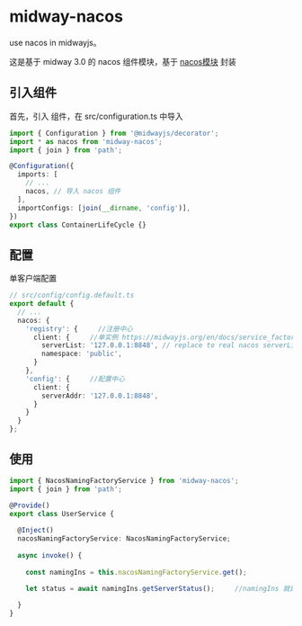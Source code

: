 # midway-nacos
use nacos in midwayjs。

这是基于 midway 3.0 的 nacos 组件模块，基于 [nacos模块](https://github.com/nacos-group/nacos-sdk-nodejs) 封装

## 引入组件

首先，引入 组件，在 src/configuration.ts 中导入

```ts
import { Configuration } from '@midwayjs/decorator';
import * as nacos from 'midway-nacos';
import { join } from 'path';

@Configuration({
  imports: [
    // ...
    nacos, // 导入 nacos 组件
  ],
  importConfigs: [join(__dirname, 'config')],
})
export class ContainerLifeCycle {}
```

## 配置

单客户端配置

```ts
// src/config/config.default.ts
export default {
  // ...
  nacos: {
    'registry': {     //注册中心
      client: {     //单实例 https://midwayjs.org/en/docs/service_factory#%E5%8D%95%E4%B8%AA%E5%AE%9E%E4%BE%8B
        serverList: '127.0.0.1:8848', // replace to real nacos serverList
        namespace: 'public',
      }
    },
    'config': {     //配置中心
      client: {
        serverAddr: '127.0.0.1:8848',
      }
    }
  }
};
```

## 使用

```ts
import { NacosNamingFactoryService } from 'midway-nacos';
import { join } from 'path';

@Provide()
export class UserService {
  
  @Inject()
  nacosNamingFactoryService: NacosNamingFactoryService;
  
  async invoke() {
    
    const namingIns = this.nacosNamingFactoryService.get();
    
    let status = await namingIns.getServerStatus();     //namingIns 就是 https://github.com/nacos-group/nacos-sdk-nodejs NacosNamingClient实例

  }
}
```